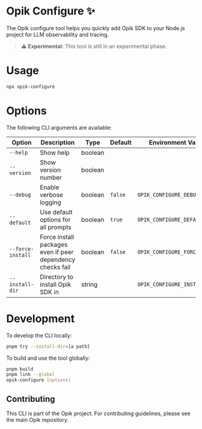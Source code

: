 # Opik Configure ✨

The Opik configure tool helps you quickly add Opik SDK to your Node.js project
for LLM observability and tracing.

> **⚠️ Experimental:** This tool is still in an experimental phase.

# Usage

```bash
npx opik-configure
```

# Options

The following CLI arguments are available:

| Option            | Description                                                | Type    | Default | Environment Variable           |
| ----------------- | ---------------------------------------------------------- | ------- | ------- | ------------------------------ |
| `--help`          | Show help                                                  | boolean |         |                                |
| `--version`       | Show version number                                        | boolean |         |                                |
| `--debug`         | Enable verbose logging                                     | boolean | `false` | `OPIK_CONFIGURE_DEBUG`         |
| `--default`       | Use default options for all prompts                        | boolean | `true`  | `OPIK_CONFIGURE_DEFAULT`       |
| `--force-install` | Force install packages even if peer dependency checks fail | boolean | `false` | `OPIK_CONFIGURE_FORCE_INSTALL` |
| `--install-dir`   | Directory to install Opik SDK in                           | string  |         | `OPIK_CONFIGURE_INSTALL_DIR`   |

# Development

To develop the CLI locally:

```bash
pnpm try --install-dir=[a path]
```

To build and use the tool globally:

```bash
pnpm build
pnpm link --global
opik-configure [options]
```

## Contributing

This CLI is part of the Opik project. For contributing guidelines, please see
the main Opik repository.
